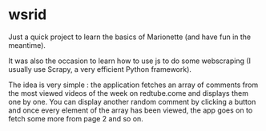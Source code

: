 wsrid
=====

Just a quick project to learn the basics of Marionette (and have fun in the meantime).

It was also the occasion to learn how to use js to do some webscraping (I usually use Scrapy, a very efficient Python framework).

The idea is very simple : the application fetches an array of comments from the most viewed
videos of the week on redtube.come and displays them one by one. You can display another random
comment by clicking a button and once every element of the array has been viewed, the app
goes on to fetch some more from page 2 and so on. 
